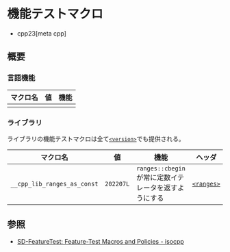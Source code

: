 # 機能テストマクロ
* cpp23[meta cpp]

## 概要

### 言語機能

| マクロ名 | 値 | 機能 |
|----------|----|------|
||||

### ライブラリ

ライブラリの機能テストマクロは全て[`<version>`](/reference/version.md)でも提供される。

| マクロ名 | 値 | 機能 | ヘッダ |
|----------|----|------|--------|
|`__cpp_lib_ranges_as_const`|`202207L`|`ranges::cbegin`が常に定数イテレータを返すようにする|[`<ranges>`](/reference/ranges.md)|

## 参照

- [SD-FeatureTest: Feature-Test Macros and Policies - isocpp](https://isocpp.org/std/standing-documents/sd-6-sg10-feature-test-recommendations)
